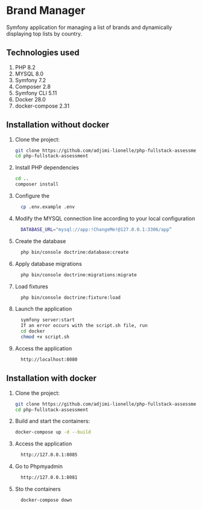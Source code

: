 
# Brand Manager

 Symfony application for managing a list of brands and dynamically displaying top lists by country.

 ## Technologies used 
 1. PHP 8.2
 2. MYSQL 8.0
 3. Symfony 7.2
 4. Composer 2.8
 5. Symfony CLI 5.11
 6. Docker 28.0
 7. docker-compose 2.31

 ## Installation without docker 

1. Clone the project:
   ```bash
   git clone https://github.com/adjimi-lionelle/php-fullstack-assessment.git
   cd php-fullstack-assessment
   ```
   
2. Install PHP dependencies
    ```bash
    cd ..
    composer install
     ```
3. Configure the
    ```bash
      cp .env.example .env
    ```
4. Modify the MYSQL connection line according to your local configuration
    ```bash
      DATABASE_URL="mysql://app:!ChangeMe!@127.0.0.1:3306/app”
    ```      
5. Create the database
   ```bash
     php bin/console doctrine:database:create
   ```
6. Apply database migrations
    ```bash
      php bin/console doctrine:migrations:migrate
    ```

7. Load fixtures
    ```bash
      php bin/console doctrine:fixture:load
    ```    
8. Launch the application
    ```bash
      symfony server:start
      If an error occurs with the script.sh file, run
      cd docker
      chmod +x script.sh
    ```   
9. Access the application
    ```bash
      http://localhost:8080
    ```  

## Installation with docker    

1. Clone the project:
   ```bash
   git clone https://github.com/adjimi-lionelle/php-fullstack-assessment.git
   cd php-fullstack-assessment
   ```
2. Build and start the containers:
   ```bash
   docker-compose up -d --build
   ```
3. Access the application
    ```bash
      http://127.0.0.1:8085
    ```
4. Go to Phpmyadmin
    ```bash
      http://127.0.0.1:8081
    ```    
5. Sto the containers
    ```bash 
      docker-compose down
    ```